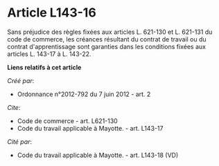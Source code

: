# Article L143-16

Sans préjudice des règles fixées aux articles L. 621-130 et L. 621-131 du code de commerce, les créances résultant du contrat
de travail ou du contrat d'apprentissage sont garanties dans les conditions fixées aux articles L. 143-17 à L. 143-22.

**Liens relatifs à cet article**

_Créé par_:

  - Ordonnance n°2012-792 du 7 juin 2012 - art. 2

_Cite_:

  - Code de commerce - art. L621-130
  - Code du travail applicable à Mayotte. - art. L143-17

_Cité par_:

  - Code du travail applicable à Mayotte. - art. L143-18 (VD)
